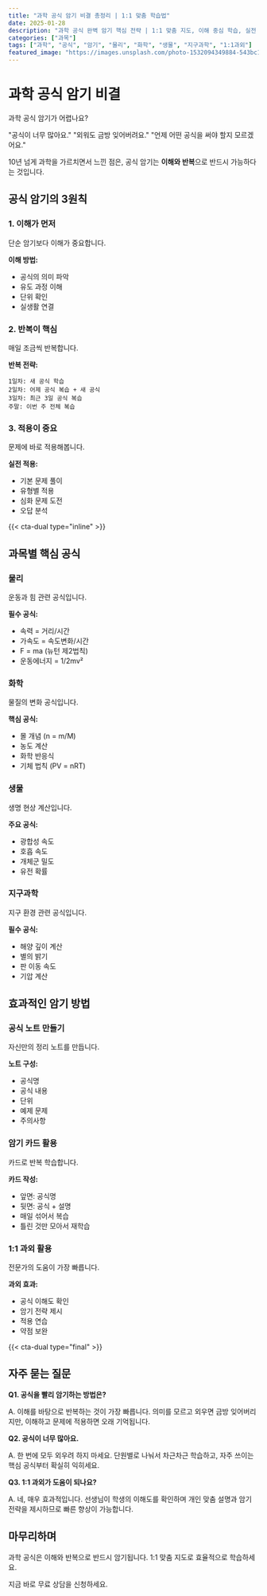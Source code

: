```yaml
---
title: "과학 공식 암기 비결 총정리 | 1:1 맞춤 학습법"
date: 2025-01-28
description: "과학 공식 완벽 암기 핵심 전략 | 1:1 맞춤 지도, 이해 중심 학습, 실전 적용 [2025년]"
categories: ["과목"]
tags: ["과학", "공식", "암기", "물리", "화학", "생물", "지구과학", "1:1과외"]
featured_image: "https://images.unsplash.com/photo-1532094349884-543bc11b234d?w=1200&h=630&fit=crop"
---
```


# 과학 공식 암기 비결

과학 공식 암기가 어렵나요?

"공식이 너무 많아요."
"외워도 금방 잊어버려요."
"언제 어떤 공식을 써야 할지 모르겠어요."

10년 넘게 과학을 가르치면서 느낀 점은,
공식 암기는 **이해와 반복**으로 반드시 가능하다는 것입니다.

## 공식 암기의 3원칙

### 1. 이해가 먼저

단순 암기보다 이해가 중요합니다.

**이해 방법:**
- 공식의 의미 파악
- 유도 과정 이해
- 단위 확인
- 실생활 연결

### 2. 반복이 핵심

매일 조금씩 반복합니다.

**반복 전략:**
```
1일차: 새 공식 학습
2일차: 어제 공식 복습 + 새 공식
3일차: 최근 3일 공식 복습
주말: 이번 주 전체 복습
```

### 3. 적용이 중요

문제에 바로 적용해봅니다.

**실전 적용:**
- 기본 문제 풀이
- 유형별 적용
- 심화 문제 도전
- 오답 분석

{{< cta-dual type="inline" >}}

## 과목별 핵심 공식

### 물리

운동과 힘 관련 공식입니다.

**필수 공식:**
- 속력 = 거리/시간
- 가속도 = 속도변화/시간
- F = ma (뉴턴 제2법칙)
- 운동에너지 = 1/2mv²

### 화학

물질의 변화 공식입니다.

**핵심 공식:**
- 몰 개념 (n = m/M)
- 농도 계산
- 화학 반응식
- 기체 법칙 (PV = nRT)

### 생물

생명 현상 계산입니다.

**주요 공식:**
- 광합성 속도
- 호흡 속도
- 개체군 밀도
- 유전 확률

### 지구과학

지구 환경 관련 공식입니다.

**필수 공식:**
- 해양 깊이 계산
- 별의 밝기
- 판 이동 속도
- 기압 계산

## 효과적인 암기 방법

### 공식 노트 만들기

자신만의 정리 노트를 만듭니다.

**노트 구성:**
- 공식명
- 공식 내용
- 단위
- 예제 문제
- 주의사항

### 암기 카드 활용

카드로 반복 학습합니다.

**카드 작성:**
- 앞면: 공식명
- 뒷면: 공식 + 설명
- 매일 섞어서 복습
- 틀린 것만 모아서 재학습

### 1:1 과외 활용

전문가의 도움이 가장 빠릅니다.

**과외 효과:**
- 공식 이해도 확인
- 암기 전략 제시
- 적용 연습
- 약점 보완

{{< cta-dual type="final" >}}

## 자주 묻는 질문

**Q1. 공식을 빨리 암기하는 방법은?**

A. 이해를 바탕으로 반복하는 것이 가장 빠릅니다.
의미를 모르고 외우면 금방 잊어버리지만,
이해하고 문제에 적용하면 오래 기억됩니다.

**Q2. 공식이 너무 많아요.**

A. 한 번에 모두 외우려 하지 마세요.
단원별로 나눠서 차근차근 학습하고,
자주 쓰이는 핵심 공식부터 확실히 익히세요.

**Q3. 1:1 과외가 도움이 되나요?**

A. 네, 매우 효과적입니다.
선생님이 학생의 이해도를 확인하며
개인 맞춤 설명과 암기 전략을 제시하므로
빠른 향상이 가능합니다.

## 마무리하며

과학 공식은 이해와 반복으로 반드시 암기됩니다.
1:1 맞춤 지도로 효율적으로 학습하세요.

지금 바로 무료 상담을 신청하세요.
